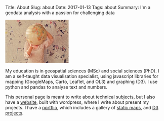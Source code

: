 Title: About
Slug: about
Date: 2017-01-13
Tags: about
Summary: I'm a geodata analysis with a passion for challenging data


![profile sphere](../images/vvgvlh1d10u-slava-bowman.jpg "Source:unsplash.io")

My education is in geospatial sciences (MSc) and social sciences (PhD). I am a self-taught data visualisation specialist, using javascript libraries for mapping (GoogleMaps, Carto, Leaflet, and OL3) and graphing (D3). I use python and pandas to analyse text and numbers.

This personal page is meant to write about technical subjects, but I also have a [website](http://wwww.helenedraux.net), built with wordpress, where I write about present my projects. I have a [portflio](http://www.helenedraux.net/portfolio-all/), which includes a gallery of [static maps](http://www.helenedraux.net/portfolio/portsmouth-maps/), and [D3 projects](http://www.helenedraux.net/portfolio/d3-gallery/).
